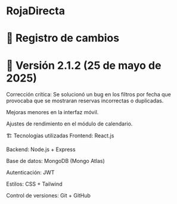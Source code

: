 # RojaDirecta

# 🐞 Registro de cambios
# 🔧 Versión 2.1.2 (25 de mayo de 2025)
Corrección crítica: Se solucionó un bug en los filtros por fecha que provocaba que se mostraran reservas incorrectas o duplicadas.

Mejoras menores en la interfaz móvil.

Ajustes de rendimiento en el módulo de calendario.

🏗️ Tecnologías utilizadas
Frontend: React.js

Backend: Node.js + Express

Base de datos: MongoDB (Mongo Atlas)

Autenticación: JWT

Estilos: CSS + Tailwind

Control de versiones: Git + GitHub
